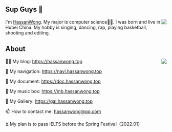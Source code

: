 ## Sup Guys 👋

<img align="right" src="https://count.getloli.com/get/@:hassanblog?theme=rule34">I'm [HassanWong](https://hassanwong.top). My major is computer science👨‍💻. I was born and live in Hubei China. My hobby is singing, dancing, rap, playing basketball, shooting and editing.

## About
<img align="right" src="https://github-readme-stats-hassan.vercel.app/api?username=hassanblog&theme=cobalt&show_icons=true&count_private=true">👨‍💻 My blog: https://hassanwong.top

🚀 My navigation: https://navi.hassanwong.top

📃 My document: https://doc.hassanwong.top

💽 My music box: https://mb.hassanwong.top

🎴 My Gallery: https://gal.hassanwong.top

📫 How to contact me: [hassanwong@qq.com](mailto:hassanwong@qq.com)

⏳ My plan is to pass IELTS before the Spring Festival（2022.01）
